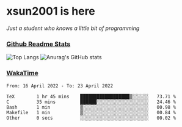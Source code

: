 # xsun2001 is here

*Just a student who knows a little bit of programming*

### [Github Readme Stats](https://github.com/anuraghazra/github-readme-stats)

![Top Langs](https://github-readme-stats.vercel.app/api/top-langs/?username=xsun2001&layout=compact&theme=radical) ![Anurag's GitHub stats](https://github-readme-stats.vercel.app/api?username=xsun2001&show_icons=true&theme=radical)

### [WakaTime](https://wakatime.com)

<!--START_SECTION:waka-->

```text
From: 16 April 2022 - To: 23 April 2022

TeX        1 hr 45 mins    ██████████████████▒░░░░░░   73.71 %
C          35 mins         ██████░░░░░░░░░░░░░░░░░░░   24.46 %
Bash       1 min           ▒░░░░░░░░░░░░░░░░░░░░░░░░   00.98 %
Makefile   1 min           ▒░░░░░░░░░░░░░░░░░░░░░░░░   00.84 %
Other      0 secs          ░░░░░░░░░░░░░░░░░░░░░░░░░   00.02 %
```

<!--END_SECTION:waka-->
